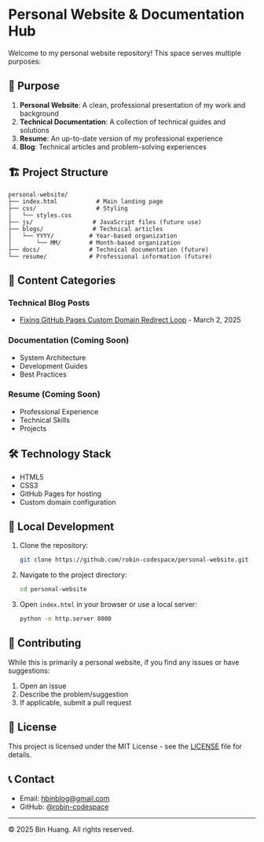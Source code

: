 # Personal Website & Documentation Hub

Welcome to my personal website repository! This space serves multiple purposes:

## 🎯 Purpose

1. **Personal Website**: A clean, professional presentation of my work and background
2. **Technical Documentation**: A collection of technical guides and solutions
3. **Resume**: An up-to-date version of my professional experience
4. **Blog**: Technical articles and problem-solving experiences

## 🏗 Project Structure

```
personal-website/
├── index.html           # Main landing page
├── css/                 # Styling
│   └── styles.css      
├── js/                 # JavaScript files (future use)
├── blogs/              # Technical articles
│   └── YYYY/          # Year-based organization
│       └── MM/        # Month-based organization
├── docs/              # Technical documentation (future)
└── resume/            # Professional information (future)
```

## 📝 Content Categories

### Technical Blog Posts
- [Fixing GitHub Pages Custom Domain Redirect Loop](blogs/2025/03/fixing-github-pages-redirect.html) - March 2, 2025

### Documentation (Coming Soon)
- System Architecture
- Development Guides
- Best Practices

### Resume (Coming Soon)
- Professional Experience
- Technical Skills
- Projects

## 🛠 Technology Stack

- HTML5
- CSS3
- GitHub Pages for hosting
- Custom domain configuration

## 🚀 Local Development

1. Clone the repository:
   ```bash
   git clone https://github.com/robin-codespace/personal-website.git
   ```

2. Navigate to the project directory:
   ```bash
   cd personal-website
   ```

3. Open `index.html` in your browser or use a local server:
   ```bash
   python -m http.server 8000
   ```

## 📝 Contributing

While this is primarily a personal website, if you find any issues or have suggestions:

1. Open an issue
2. Describe the problem/suggestion
3. If applicable, submit a pull request

## 📄 License

This project is licensed under the MIT License - see the [LICENSE](LICENSE) file for details.

## 📞 Contact

- Email: [hbinblog@gmail.com](mailto:hbinblog@gmail.com)
- GitHub: [@robin-codespace](https://github.com/robin-codespace)

---

© 2025 Bin Huang. All rights reserved.
